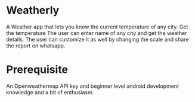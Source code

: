 # Weatherly

A Weather app that lets you know the current temperature of any city. Get the temperature
The user can enter name of any city and get the weather details. The user can customize it as well by changing the scale and share the report on whatsapp.

# Prerequisite
An Openweathermap API key and beginner level android development knowledge and a bit of enthusiasm.



 
